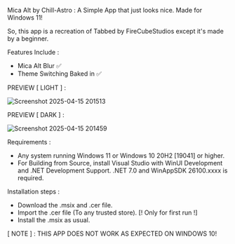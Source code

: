 Mica Alt by Chill-Astro : A Simple App that just looks nice. Made for Windows 11!

So, this app is a recreation of Tabbed by FireCubeStudios except it's made by a beginner.

Features Include :

- Mica Alt Blur ✅
- Theme Switching Baked in ✅

PREVIEW [ LIGHT ] :

![Screenshot 2025-04-15 201513](https://github.com/user-attachments/assets/5f3ea76d-76ec-40a7-9be7-3c30d6474f0b)

PREVIEW [ DARK ] :

![Screenshot 2025-04-15 201459](https://github.com/user-attachments/assets/c271d7db-e0b6-4d2a-bef4-1f48352cb8d3)

Requirements :

- Any system running Windows 11 or Windows 10 20H2 [19041] or higher.
- For Building from Source, install Visual Studio with WinUI Development and .NET Development Support. .NET 7.0 and WinAppSDK 26100.xxxx is required.

Installation steps :

- Download the .msix and .cer file.
- Import the .cer file (To any trusted store). [! Only for first run !]
- Install the .msix as usual.

[ NOTE ] : THIS APP DOES NOT WORK AS EXPECTED ON WINDOWS 10!

